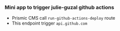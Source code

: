 ### Mini app to trigger julie-guzal github actions
- Prismic CMS call `run-github-actions-deploy` route 
- This endpoint trigger `api.github.com`  
